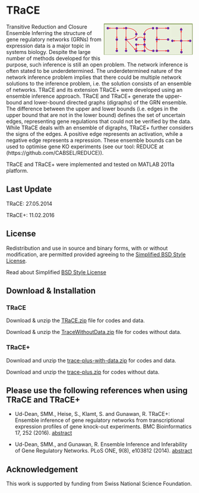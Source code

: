 # TRaCE
<img style = "float: right;" src = "https://github.com/CABSEL/TRaCE/blob/master/traceplus.png" align="right"> 
Transitive Reduction and Closure Ensemble
Inferring the structure of gene regulatory networks (GRNs) from expression data is a major topic in systems biology. Despite the large number of methods developed for this purpose, such inference is still an open problem. The network inference is often stated to be underdetermined. The underdetermined nature of the network inference problem implies that there could be multiple network solutions to the inference problem, i.e. the solution consists of an ensemble of networks. TRaCE and its extension TRaCE+ were developed using an ensemble inference approach. TRaCE and TRaCE+ generate the upper-bound and lower-bound directed graphs (digraphs) of the GRN ensemble. The difference between the upper and lower bounds (i.e. edges in the upper bound that are not in the lower bound) defines the set of uncertain edges, representing gene regulations that could not be verified by the data. While TRaCE deals with an ensemble of digraphs, TRaCE+ further considers the signs of the edges. A positive edge represents an activation, while a negative edge represents a repression. These ensemble bounds can be used to optimise gene KO experiments (see our tool: REDUCE at (https://github.com/CABSEL/REDUCE)).

TRaCE and TRaCE+ were implemented and tested on MATLAB 2011a platform.

## Last Update
TRaCE:  27.05.2014

TRaCE+: 11.02.2016  

## License
Redistribution and use in source and binary forms, with or without modification, are permitted provided agreeing to the [Simplified BSD Style License](https://github.com/CABSEL/TRaCE/blob/master/Lincense).

Read about Simplified [BSD Style License](http://www.opensource.org/licenses/bsd-license.php)

## Download & Installation
### TRaCE
Download & unzip the [TRaCE.zip](https://github.com/CABSEL/TRaCE/tree/master/TRaCE) file for codes and data. 

Download & unzip the [TraceWithoutData.zip](https://github.com/CABSEL/TRaCE/blob/master/TraceWithoutData.zip) file for codes without data.

### TRaCE+
Download and unzip the [trace-plus-with-data.zip](https://github.com/CABSEL/TRaCE/blob/master/trace-plus-with-data.zip) for codes and data. 

Download and unzip the [trace-plus.zip](https://github.com/CABSEL/TRaCE/blob/master/trace-plus.zip) for codes without data.

## Please use the following references when using TRaCE and TRaCE+
- Ud-Dean, SMM., Heise, S., Klamt, S. and Gunawan, R. TRaCE+: Ensemble inference of gene regulatory networks from transcriptional expression profiles of gene knock-out experiments. BMC Bioinformatics 17, 252 (2016). [abstract](https://bmcbioinformatics.biomedcentral.com/articles/10.1186/s12859-016-1137-z)

- Ud-Dean, SMM., and Gunawan, R. Ensemble Inference and Inferability of Gene Regulatory Networks. PLoS ONE, 9(8), e103812 (2014). [abstract](http://journals.plos.org/plosone/article?id=10.1371/journal.pone.0103812)

## Acknowledgement
This work is supported by funding from Swiss National Science Foundation.
